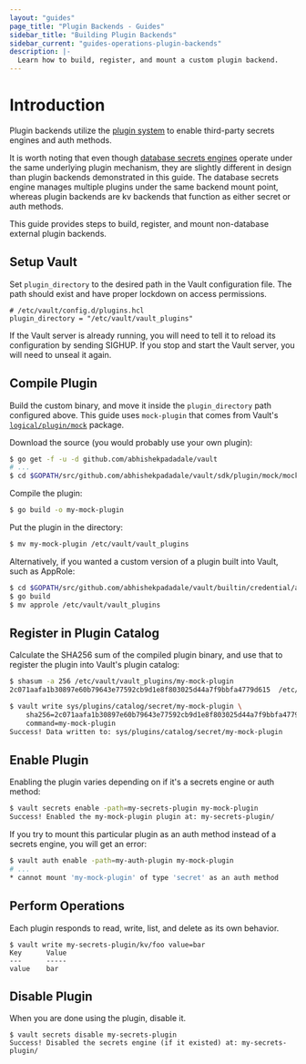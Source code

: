 ```yaml
---
layout: "guides"
page_title: "Plugin Backends - Guides"
sidebar_title: "Building Plugin Backends"
sidebar_current: "guides-operations-plugin-backends"
description: |-
  Learn how to build, register, and mount a custom plugin backend.
---
```


# Introduction

Plugin backends utilize the [plugin system][plugin-system] to enable third-party
secrets engines and auth methods.

It is worth noting that even though [database secrets engines][database-backend]
operate under the same underlying plugin mechanism, they are slightly different
in design than plugin backends demonstrated in this guide. The database secrets
engine manages multiple plugins under the same backend mount point, whereas
plugin backends are kv backends that function as either secret or auth methods.

This guide provides steps to build, register, and mount non-database external
plugin backends.

## Setup Vault

Set `plugin_directory` to the desired path in the Vault configuration file.
The path should exist and have proper lockdown on access permissions.

```hcl
# /etc/vault/config.d/plugins.hcl
plugin_directory = "/etc/vault/vault_plugins"
```

If the Vault server is already running, you will need to tell it to reload its
configuration by sending SIGHUP. If you stop and start the Vault server, you
will need to unseal it again.

## Compile Plugin

Build the custom binary, and move it inside the `plugin_directory` path
configured above. This guide uses `mock-plugin` that comes from Vault's
[`logical/plugin/mock`](https://github.com/abhishekpadadale/vault/tree/master/logical/plugin/mock/mock-plugin) package.

Download the source (you would probably use your own plugin):

```sh
$ go get -f -u -d github.com/abhishekpadadale/vault
# ...
$ cd $GOPATH/src/github.com/abhishekpadadale/vault/sdk/plugin/mock/mock-plugin
```

Compile the plugin:

```sh
$ go build -o my-mock-plugin
```

Put the plugin in the directory:

```sh
$ mv my-mock-plugin /etc/vault/vault_plugins
```

Alternatively, if you wanted a custom version of a plugin built into Vault, such as AppRole:

```sh
$ cd $GOPATH/src/github.com/abhishekpadadale/vault/builtin/credential/approle/cmd/approle
$ go build
$ mv approle /etc/vault/vault_plugins
```

## Register in Plugin Catalog

Calculate the SHA256 sum of the compiled plugin binary, and use that to register
the plugin into Vault's plugin catalog:

```sh
$ shasum -a 256 /etc/vault/vault_plugins/my-mock-plugin
2c071aafa1b30897e60b79643e77592cb9d1e8f803025d44a7f9bbfa4779d615  /etc/vault/vault_plugins/my-mock-plugin

$ vault write sys/plugins/catalog/secret/my-mock-plugin \
    sha256=2c071aafa1b30897e60b79643e77592cb9d1e8f803025d44a7f9bbfa4779d615 \
    command=my-mock-plugin
Success! Data written to: sys/plugins/catalog/secret/my-mock-plugin
```

## Enable Plugin

Enabling the plugin varies depending on if it's a secrets engine or auth method:

```sh
$ vault secrets enable -path=my-secrets-plugin my-mock-plugin
Success! Enabled the my-mock-plugin plugin at: my-secrets-plugin/
```

If you try to mount this particular plugin as an auth method instead of a
secrets engine, you will get an error:

```sh
$ vault auth enable -path=my-auth-plugin my-mock-plugin
# ...
* cannot mount 'my-mock-plugin' of type 'secret' as an auth method
```

## Perform Operations

Each plugin responds to read, write, list, and delete as its own behavior.

```text
$ vault write my-secrets-plugin/kv/foo value=bar
Key      Value
---      -----
value    bar
```

## Disable Plugin

When you are done using the plugin, disable it.

```text
$ vault secrets disable my-secrets-plugin
Success! Disabled the secrets engine (if it existed) at: my-secrets-plugin/
```

[plugin-system]: /docs/internals/plugins.html
[database-backend]: /docs/secrets/databases/index.html
